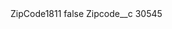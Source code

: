 <?xml version="1.0" encoding="UTF-8"?>
<CustomMetadata xmlns="http://soap.sforce.com/2006/04/metadata" xmlns:xsi="http://www.w3.org/2001/XMLSchema-instance" xmlns:xsd="http://www.w3.org/2001/XMLSchema">
    <label>ZipCode1811</label>
    <protected>false</protected>
    <values>
        <field>Zipcode__c</field>
        <value xsi:type="xsd:string">30545</value>
    </values>
</CustomMetadata>
